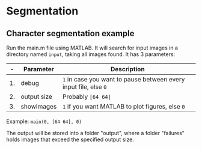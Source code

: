 # Segmentation
## Character segmentation example

Run the main.m file using MATLAB. It will search for input images in a directory named `input`, taking all images found.
It has 3 parameters:

-|Parameter|Description
--- | --- | ---
1. | debug            | `1` in case you want to pause between every input file, else `0`
2. | output size      | Probably `[64 64]`
3. | showImages       | `1` if you want MATLAB to plot figures, else `0`
Example: `main(0, [64 64], 0)`  

The output will be stored into a folder "output", where a folder "failures" holds images that exceed the specified output size.